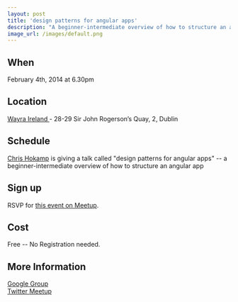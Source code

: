 ```yaml
---
layout: post
title: 'design patterns for angular apps'
description: "A beginner-intermediate overview of how to structure an angular app"
image_url: /images/default.png
---
```


## When
February 4th, 2014 at 6.30pm

## Location
[ Wayra Ireland ]( http://ie.wayra.org/en/academia/dublin) - 28-29 Sir John Rogerson’s Quay, 2, Dublin

## Schedule

[Chris Hokamp](https://twitter.com/Mystical_Wiz) is giving a talk called "design patterns for angular apps" -- a beginner-intermediate overview of how to structure an angular app

## Sign up

RSVP for [this event on Meetup](http://www.meetup.com/DublinJS/events/127011262/).

## Cost
Free -- No Registration needed.

## More Information 
[ Google Group ](https://groups.google.com/group/dublinjs)  
[ Twitter ](http://twitter.com/#!/dublinjs)
[ Meetup ](http://www.meetup.com/DublinJS/)
